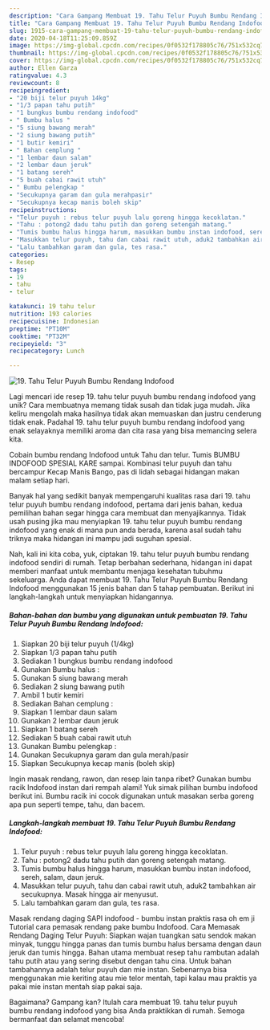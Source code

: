 ```yaml
---
description: "Cara Gampang Membuat 19. Tahu Telur Puyuh Bumbu Rendang Indofood yang Bikin Ngiler"
title: "Cara Gampang Membuat 19. Tahu Telur Puyuh Bumbu Rendang Indofood yang Bikin Ngiler"
slug: 1915-cara-gampang-membuat-19-tahu-telur-puyuh-bumbu-rendang-indofood-yang-bikin-ngiler
date: 2020-04-18T11:25:09.859Z
image: https://img-global.cpcdn.com/recipes/0f0532f178805c76/751x532cq70/19-tahu-telur-puyuh-bumbu-rendang-indofood-foto-resep-utama.jpg
thumbnail: https://img-global.cpcdn.com/recipes/0f0532f178805c76/751x532cq70/19-tahu-telur-puyuh-bumbu-rendang-indofood-foto-resep-utama.jpg
cover: https://img-global.cpcdn.com/recipes/0f0532f178805c76/751x532cq70/19-tahu-telur-puyuh-bumbu-rendang-indofood-foto-resep-utama.jpg
author: Ellen Garza
ratingvalue: 4.3
reviewcount: 8
recipeingredient:
- "20 biji telur puyuh 14kg"
- "1/3 papan tahu putih"
- "1 bungkus bumbu rendang indofood"
- " Bumbu halus "
- "5 siung bawang merah"
- "2 siung bawang putih"
- "1 butir kemiri"
- " Bahan cemplung "
- "1 lembar daun salam"
- "2 lembar daun jeruk"
- "1 batang sereh"
- "5 buah cabai rawit utuh"
- " Bumbu pelengkap "
- "Secukupnya garam dan gula merahpasir"
- "Secukupnya kecap manis boleh skip"
recipeinstructions:
- "Telur puyuh : rebus telur puyuh lalu goreng hingga kecoklatan."
- "Tahu : potong2 dadu tahu putih dan goreng setengah matang."
- "Tumis bumbu halus hingga harum, masukkan bumbu instan indofood, sereh, salam, daun jeruk."
- "Masukkan telur puyuh, tahu dan cabai rawit utuh, aduk2 tambahkan air secukupnya. Masak hingga air menyusut."
- "Lalu tambahkan garam dan gula, tes rasa."
categories:
- Resep
tags:
- 19
- tahu
- telur

katakunci: 19 tahu telur 
nutrition: 193 calories
recipecuisine: Indonesian
preptime: "PT10M"
cooktime: "PT32M"
recipeyield: "3"
recipecategory: Lunch

---
```



![19. Tahu Telur Puyuh Bumbu Rendang Indofood](https://img-global.cpcdn.com/recipes/0f0532f178805c76/751x532cq70/19-tahu-telur-puyuh-bumbu-rendang-indofood-foto-resep-utama.jpg)

Lagi mencari ide resep 19. tahu telur puyuh bumbu rendang indofood yang unik? Cara membuatnya memang tidak susah dan tidak juga mudah. Jika keliru mengolah maka hasilnya tidak akan memuaskan dan justru cenderung tidak enak. Padahal 19. tahu telur puyuh bumbu rendang indofood yang enak selayaknya memiliki aroma dan cita rasa yang bisa memancing selera kita.

Cobain bumbu rendang Indofood untuk Tahu dan telur. Tumis BUMBU INDOFOOD SPESIAL KARE sampai. Kombinasi telur puyuh dan tahu bercampur Kecap Manis Bango, pas di lidah sebagai hidangan makan malam setiap hari.

Banyak hal yang sedikit banyak mempengaruhi kualitas rasa dari 19. tahu telur puyuh bumbu rendang indofood, pertama dari jenis bahan, kedua pemilihan bahan segar hingga cara membuat dan menyajikannya. Tidak usah pusing jika mau menyiapkan 19. tahu telur puyuh bumbu rendang indofood yang enak di mana pun anda berada, karena asal sudah tahu triknya maka hidangan ini mampu jadi suguhan spesial.


Nah, kali ini kita coba, yuk, ciptakan 19. tahu telur puyuh bumbu rendang indofood sendiri di rumah. Tetap berbahan sederhana, hidangan ini dapat memberi manfaat untuk membantu menjaga kesehatan tubuhmu sekeluarga. Anda dapat membuat 19. Tahu Telur Puyuh Bumbu Rendang Indofood menggunakan 15 jenis bahan dan 5 tahap pembuatan. Berikut ini langkah-langkah untuk menyiapkan hidangannya.

<!--inarticleads1-->

##### Bahan-bahan dan bumbu yang digunakan untuk pembuatan 19. Tahu Telur Puyuh Bumbu Rendang Indofood:

1. Siapkan 20 biji telur puyuh (1/4kg)
1. Siapkan 1/3 papan tahu putih
1. Sediakan 1 bungkus bumbu rendang indofood
1. Gunakan  Bumbu halus :
1. Gunakan 5 siung bawang merah
1. Sediakan 2 siung bawang putih
1. Ambil 1 butir kemiri
1. Sediakan  Bahan cemplung :
1. Siapkan 1 lembar daun salam
1. Gunakan 2 lembar daun jeruk
1. Siapkan 1 batang sereh
1. Sediakan 5 buah cabai rawit utuh
1. Gunakan  Bumbu pelengkap :
1. Gunakan Secukupnya garam dan gula merah/pasir
1. Siapkan Secukupnya kecap manis (boleh skip)


Ingin masak rendang, rawon, dan resep lain tanpa ribet? Gunakan bumbu racik Indofood instan dari rempah alami! Yuk simak pilihan bumbu indofood berikut ini. Bumbu racik ini cocok digunakan untuk masakan serba goreng apa pun seperti tempe, tahu, dan bacem. 

<!--inarticleads2-->

##### Langkah-langkah membuat 19. Tahu Telur Puyuh Bumbu Rendang Indofood:

1. Telur puyuh : rebus telur puyuh lalu goreng hingga kecoklatan.
1. Tahu : potong2 dadu tahu putih dan goreng setengah matang.
1. Tumis bumbu halus hingga harum, masukkan bumbu instan indofood, sereh, salam, daun jeruk.
1. Masukkan telur puyuh, tahu dan cabai rawit utuh, aduk2 tambahkan air secukupnya. Masak hingga air menyusut.
1. Lalu tambahkan garam dan gula, tes rasa.


Masak rendang daging SAPI indofood - bumbu instan praktis rasa oh em ji Tutorial cara pemasak rendang pake bumbu Indofood. Cara Memasak Rendang Daging Telur Puyuh: Siapkan wajan tuangkan satu sendok makan minyak, tunggu hingga panas dan tumis bumbu halus bersama dengan daun jeruk dan tumis hingga. Bahan utama membuat resep tahu rambutan adalah tahu putih atau yang sering disebut dengan tahu cina. Untuk bahan tambahannya adalah telur puyuh dan mie instan. Sebenarnya bisa menggunakan mie keriting atau mie telor mentah, tapi kalau mau praktis ya pakai mie instan mentah siap pakai saja. 

Bagaimana? Gampang kan? Itulah cara membuat 19. tahu telur puyuh bumbu rendang indofood yang bisa Anda praktikkan di rumah. Semoga bermanfaat dan selamat mencoba!
